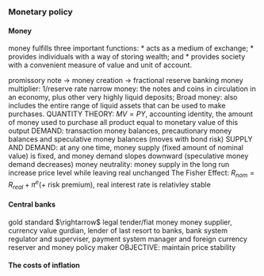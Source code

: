 <ndtag category="CFA I" tag="Economics" createdate="2022-12-11" editdate="2022-12-11"></ndtag>
<!-- 269 -->
<h3>Monetary policy</h3>
<h4>Money</h4>
<!--  -->
money fulfills three important functions:
* acts as a medium of exchange;
* provides individuals with a way of storing wealth; and
* provides society with a convenient measure of value and unit of account.

promissory note $\rightarrow$ money creation $\rightarrow$ fractional reserve banking
money multiplier: 1/reserve rate
narrow money: the notes and coins in circulation in an economy, plus other very highly liquid deposits;  Broad money: also includes the entire range of liquid assets that can be used to make purchases.
QUANTITY THEORY: $MV=PY$, accounting identity, the amount of money used to purchase all product equal to monetary value of this output
DEMAND: transaction money balances, precautionary money balances and speculative money balances (moves with bond risk)
SUPPLY AND DEMAND: at any one time, money supply (fixed amount of nominal value) is fixed, and money demand slopes downward (speculative money demand decreases)
money neutrality: money supply in the
long run increase price level while leaving real unchanged
The Fisher Effect: $R_{nom}=R_{real}+\pi^e(+\text{ risk premium})$, real interest rate is relativley stable

<h4>Central banks</h4>
<!-- 279 -->
gold standard $\rightarrow$ legal tender/fiat money
money supplier, currency value gurdian, lender of last resort to banks, bank system regulator and superviser, payment system manager and foreign currency reserver and money policy maker
OBJECTIVE: maintain price stability
<h4>The costs of inflation</h4>
<!-- 289 -->



